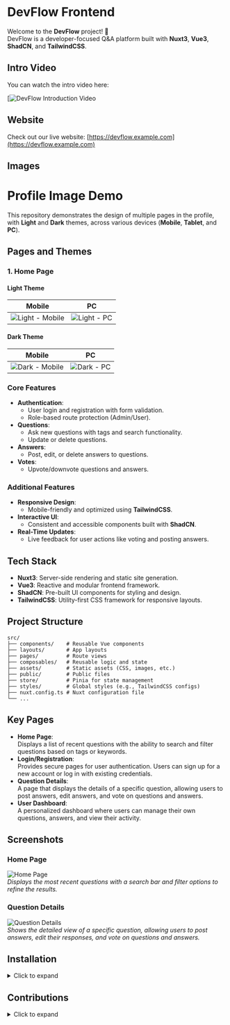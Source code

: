 # DevFlow Frontend

Welcome to the **DevFlow** project! 🚀  
DevFlow is a developer-focused Q&A platform built with **Nuxt3**, **Vue3**, **ShadCN**, and **TailwindCSS**.

## Intro Video

You can watch the intro video here:

[![DevFlow Introduction Video](https://www.youtube.com/watch?v=kyQDnO-ckz0)

## Website

Check out our live website: [https://devflow.example.com](https://devflow.example.com)

## Images

# Profile Image Demo

This repository demonstrates the design of multiple pages in the profile, with **Light** and **Dark** themes, across various devices (**Mobile**, **Tablet**, and **PC**).

## Pages and Themes

### 1. **Home Page**

#### Light Theme

| Mobile                               | PC                             |
| ------------------------------------ | ------------------------------ |
| ![Light - Mobile](public/ui/home-m.png) | ![Light - PC](public/ui/home.png) |

#### Dark Theme

| Mobile                              | PC                            |
| ----------------------------------- | ----------------------------- |
| ![Dark - Mobile](public/ui/home-m.png) | ![Dark - PC](public/ui/home.png) |

### Core Features

- **Authentication**:
  - User login and registration with form validation.
  - Role-based route protection (Admin/User).
- **Questions**:
  - Ask new questions with tags and search functionality.
  - Update or delete questions.
- **Answers**:
  - Post, edit, or delete answers to questions.
- **Votes**:
  - Upvote/downvote questions and answers.

### Additional Features

- **Responsive Design**:
  - Mobile-friendly and optimized using **TailwindCSS**.
- **Interactive UI**:
  - Consistent and accessible components built with **ShadCN**.
- **Real-Time Updates**:
  - Live feedback for user actions like voting and posting answers.

## Tech Stack

- **Nuxt3**: Server-side rendering and static site generation.
- **Vue3**: Reactive and modular frontend framework.
- **ShadCN**: Pre-built UI components for styling and design.
- **TailwindCSS**: Utility-first CSS framework for responsive layouts.

## Project Structure

    src/
    ├── components/    # Reusable Vue components
    ├── layouts/       # App layouts
    ├── pages/         # Route views
    ├── composables/   # Reusable logic and state
    ├── assets/        # Static assets (CSS, images, etc.)
    ├── public/        # Public files
    ├── store/         # Pinia for state management
    ├── styles/        # Global styles (e.g., TailwindCSS configs)
    ├── nuxt.config.ts # Nuxt configuration file
    └── ...

## Key Pages

- **Home Page**:  
  Displays a list of recent questions with the ability to search and filter questions based on tags or keywords.
- **Login/Registration**:  
  Provides secure pages for user authentication. Users can sign up for a new account or log in with existing credentials.
- **Question Details**:  
  A page that displays the details of a specific question, allowing users to post answers, edit answers, and vote on questions and answers.
- **User Dashboard**:  
  A personalized dashboard where users can manage their own questions, answers, and view their activity.

## Screenshots

### Home Page

![Home Page](assets/images/home-page.png)  
_Displays the most recent questions with a search bar and filter options to refine the results._

### Question Details

![Question Details](assets/images/question-details.png)  
_Shows the detailed view of a specific question, allowing users to post answers, edit their responses, and vote on questions and answers._

## Installation

<details>
  <summary>Click to expand</summary>

### Prerequisites

- **Node.js**: v18+

### Steps

1. **Clone the Repository**

   ```bash
   git clone https://github.com/username/devflow-frontend.git
   cd devflow-frontend
   ```

2. **Install Dependencies**

   ```bash
   npm install
   ```

3. **Configure Environment Variables**  
   Create a `.env` file in the root directory with the following content:

   ```plaintext
   API_BASE_URL=http://localhost:3000
   ```

4. **Start Development Server**

   ```bash
   npm run dev
   ```

   The application will run at `http://localhost:3000`.

</details>

## Contributions

<details>
  <summary>Click to expand</summary>
  
  We welcome contributions to the project! If you'd like to contribute, follow the steps below:

1. **Fork the repository**

   - Click the "Fork" button in the top-right corner of the repository page to create a personal copy.

2. **Create a new branch**

   - Create a new branch for your feature or bug fix:
     ```bash
     git checkout -b feature/your-feature-name
     ```

3. **Commit your changes**

   - Make your changes and commit them:
     ```bash
     git commit -m "Description of your changes"
     ```

4. **Push to your fork**

   - Push your changes to your forked repository:
     ```bash
     git push origin feature/your-feature-name
     ```

5. **Submit a pull request**
   - Go to the repository on GitHub and submit a pull request for review.

We appreciate your contributions and feedback!

</details>
